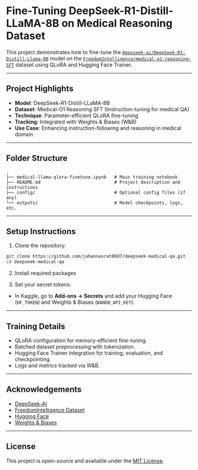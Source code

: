 # Fine-Tuning DeepSeek-R1-Distill-LLaMA-8B on Medical Reasoning Dataset

This project demonstrates how to fine-tune the [`deepseek-ai/DeepSeek-R1-Distill-Llama-8B`](https://huggingface.co/deepseek-ai/DeepSeek-R1-Distill-Llama-8B) model on the [`FreedomIntelligence/medical-o1-reasoning-SFT`](https://huggingface.co/datasets/FreedomIntelligence/medical-o1-reasoning-SFT) dataset using QLoRA and Hugging Face Trainer.

---

## Project Highlights

-  **Model**: DeepSeek-R1-Distill-LLaMA-8B
-  **Dataset**: Medical-O1 Reasoning SFT (Instruction-tuning for medical QA)
-  **Technique**: Parameter-efficient QLoRA fine-tuning
-  **Tracking**: Integrated with Weights & Biases (W&B)
-  **Use Case**: Enhancing instruction-following and reasoning in medical domain

---

## Folder Structure

```
.
├── medical-llama-qlora-finetune.ipynb   # Main training notebook
├── README.md                            # Project description and instructions
├── config/                              # Optional config files (if any)
└── outputs/                             # Model checkpoints, logs, etc.
```

---

## Setup Instructions

1. Clone the repository:
```bash
git clone https://github.com/jahannasrat0607/deepseek-medical-qa.git
cd deepseek-medical-qa
```

2. Install required packages

3. Set your secret tokens:
- In Kaggle, go to **Add-ons -> Secrets** and add your Hugging Face (`HF_TOKEN`) and Weights & Biases (`WANDB_API_KEY`).

---

## Training Details

- QLoRA configuration for memory-efficient fine-tuning.
- Batched dataset preprocessing with tokenization.
- Hugging Face Trainer integration for training, evaluation, and checkpointing.
- Logs and metrics tracked via W&B.

---

## Acknowledgements

- [DeepSeek-AI](https://huggingface.co/deepseek-ai)
- [FreedomIntelligence Dataset](https://huggingface.co/datasets/FreedomIntelligence/medical-o1-reasoning-SFT)
- [Hugging Face](https://huggingface.co)
- [Weights & Biases](https://wandb.ai)

---

## License

This project is open-source and available under the [MIT License](LICENSE).
